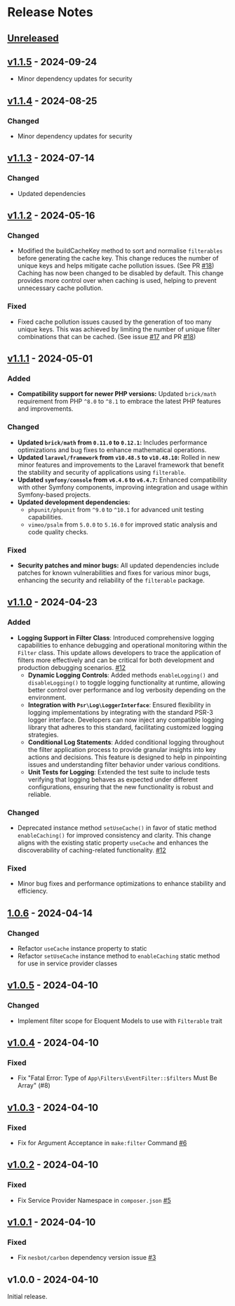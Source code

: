 # Release Notes

## [Unreleased](https://github.com/Thavarshan/filterable/compare/v1.1.5...HEAD)

## [v1.1.5](https://github.com/Thavarshan/filterable/compare/v1.1.4...v1.1.5) - 2024-09-24

- Minor dependency updates for security

## [v1.1.4](https://github.com/Thavarshan/filterable/compare/v1.1.3...v1.1.4) - 2024-08-25

### Changed

- Minor dependency updates for security

## [v1.1.3](https://github.com/Thavarshan/filterable/compare/v1.1.2...v1.1.3) - 2024-07-14

### Changed

- Updated dependencies

## [v1.1.2](https://github.com/Thavarshan/filterable/compare/v1.1.1...v1.1.2) - 2024-05-16

### Changed

- Modified the buildCacheKey method to sort and normalise `filterables` before generating the cache key. This change reduces the number of unique keys and helps mitigate cache pollution issues. (See PR [#18](https://github.com/Thavarshan/filterable/pull/18))
  Caching has now been changed to be disabled by default. This change provides more control over when caching is used, helping to prevent unnecessary cache pollution.

### Fixed

- Fixed cache pollution issues caused by the generation of too many unique keys. This was achieved by limiting the number of unique filter combinations that can be cached. (See issue [#17](https://github.com/Thavarshan/filterable/issues/17) and PR [#18](https://github.com/Thavarshan/filterable/pull/18))

## [v1.1.1](https://github.com/Thavarshan/filterable/compare/v1.1.0...v1.1.1) - 2024-05-01

### Added

- **Compatibility support for newer PHP versions:** Updated `brick/math` requirement from PHP `^8.0` to `^8.1` to embrace the latest PHP features and improvements.

### Changed

- **Updated `brick/math` from `0.11.0` to `0.12.1`:** Includes performance optimizations and bug fixes to enhance mathematical operations.
- **Updated `laravel/framework` from `v10.48.5` to `v10.48.10`:** Rolled in new minor features and improvements to the Laravel framework that benefit the stability and security of applications using `filterable`.
- **Updated `symfony/console` from `v6.4.6` to `v6.4.7`:** Enhanced compatibility with other Symfony components, improving integration and usage within Symfony-based projects.
- **Updated development dependencies:**
  - `phpunit/phpunit` from `^9.0` to `^10.1` for advanced unit testing capabilities.
  - `vimeo/psalm` from `5.0.0` to `5.16.0` for improved static analysis and code quality checks.
  

### Fixed

- **Security patches and minor bugs:** All updated dependencies include patches for known vulnerabilities and fixes for various minor bugs, enhancing the security and reliability of the `filterable` package.

## [v1.1.0](https://github.com/Thavarshan/filterable/compare/1.0.6...v1.1.0) - 2024-04-23

### Added

- **Logging Support in Filter Class**: Introduced comprehensive logging capabilities to enhance debugging and operational monitoring within the `Filter` class. This update allows developers to trace the application of filters more effectively and can be critical for both development and production debugging scenarios. [#12](https://github.com/Thavarshan/filterable/pull/12)
  - **Dynamic Logging Controls**: Added methods `enableLogging()` and `disableLogging()` to toggle logging functionality at runtime, allowing better control over performance and log verbosity depending on the environment.
  - **Integration with `Psr\Log\LoggerInterface`**: Ensured flexibility in logging implementations by integrating with the standard PSR-3 logger interface. Developers can now inject any compatible logging library that adheres to this standard, facilitating customized logging strategies.
  - **Conditional Log Statements**: Added conditional logging throughout the filter application process to provide granular insights into key actions and decisions. This feature is designed to help in pinpointing issues and understanding filter behavior under various conditions.
  - **Unit Tests for Logging**: Extended the test suite to include tests verifying that logging behaves as expected under different configurations, ensuring that the new functionality is robust and reliable.
  

### Changed

- Deprecated instance method `setUseCache()` in favor of static method `enableCaching()` for improved consistency and clarity. This change aligns with the existing static property `useCache` and enhances the discoverability of caching-related functionality. [#12](https://github.com/Thavarshan/filterable/pull/12)

### Fixed

- Minor bug fixes and performance optimizations to enhance stability and efficiency.

## [1.0.6](https://github.com/Thavarshan/filterable/compare/v1.0.5...1.0.6) - 2024-04-14

### Changed

- Refactor `useCache` instance property to static
- Refactor `setUseCache` instance method to `enableCaching` static method for use in service provider classes

## [v1.0.5](https://github.com/Thavarshan/filterable/compare/v1.0.4...v1.0.5) - 2024-04-10

### Changed

- Implement filter scope for Eloquent Models to use with `Filterable` trait

## [v1.0.4](https://github.com/Thavarshan/filterable/compare/v1.0.3...v1.0.4) - 2024-04-10

### Fixed

- Fix "Fatal Error: Type of `App\Filters\EventFilter::$filters` Must Be Array" (#8)

## [v1.0.3](https://github.com/Thavarshan/filterable/compare/v1.0.2...v1.0.3) - 2024-04-10

### Fixed

- Fix for Argument Acceptance in `make:filter` Command [#6](https://github.com/Thavarshan/filterable/issues/6)

## [v1.0.2](https://github.com/Thavarshan/filterable/compare/v1.0.1...v1.0.2) - 2024-04-10

### Fixed

- Fix Service Provider Namespace in `composer.json` [#5](https://github.com/Thavarshan/filterable/issues/5)

## [v1.0.1](https://github.com/Thavarshan/filterable/compare/v1.0.1...v1.0.0) - 2024-04-10

### Fixed

- Fix `nesbot/carbon` dependency version issue [#3](https://github.com/Thavarshan/filterable/issues/3)

## v1.0.0 - 2024-04-10

Initial release.
